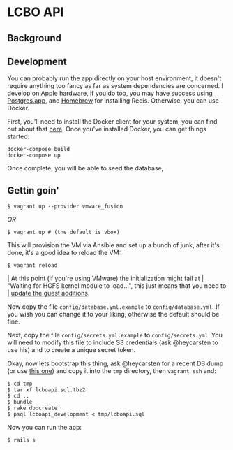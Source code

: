 # LCBO API

## Background

## Development

You can probably run the app directly on your host environment, it doesn't require anything too fancy as far as system dependencies are concerned. I develop on Apple hardware, if you do too, you may have success using [Postgres.app](https://postgresapp.com/), and [Homebrew](https://brew.sh/) for installing Redis. Otherwise, you can use Docker.

First, you'll need to install the Docker client for your system, you can find out about that [here](https://www.docker.com/get-started). Once you've installed Docker, you can get things started:

```
docker-compose build
docker-compose up
```

Once complete, you will be able to seed the database, 

## Gettin goin'

```
$ vagrant up --provider vmware_fusion
```

_OR_

```
$ vagrant up # (the default is vbox)
```

This will provision the VM via Ansible and set up a bunch of junk, after it's
done, it's a good idea to reload the VM:

```
$ vagrant reload
```

| At this point (if you're using VMware) the initialization might fail at
| "Waiting for HGFS kernel module to load...", this just means that you need to
| [update the guest additions](http://kb.vmware.com/selfservice/microsites/search.do?language=en_US&cmd=displayKC&externalId=1022525).

Now copy the file `config/database.yml.example` to `config/database.yml`. If you
wish you can change it to your liking, otherwise the default should be fine.

Next, copy the file `config/secrets.yml.example` to `config/secrets.yml`. You
will need to modify this file to include S3 credentials (ask @heycarsten to use
his) and to create a unique secret token.

Okay, now lets bootstrap this thing, ask @heycarsten for a recent DB dump (or
use [this one](http://heycarsten.s3.amazonaws.com/lcboapi.sql.tbz2)) and copy it
into the `tmp` directory, then `vagrant ssh` and:

```
$ cd tmp
$ tar xf lcboapi.sql.tbz2
$ cd ..
$ bundle
$ rake db:create
$ psql lcboapi_development < tmp/lcboapi.sql
```

Now you can run the app:

```
$ rails s
```
